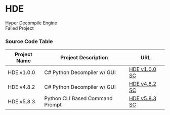 # HDE
Hyper Decompile Engine
<br>Failed Project

### Source Code Table
| Project Name                      | Project Description                       | URL                                                   |
|-----------------------------------|-------------------------------------------|-------------------------------------------------------|
| HDE v1.0.0                        | C# Python Decompiler w/ GUI               | [HDE v1.0.0 SC](https://github.com/mastermind65535/HDE/blob/main/HDE%20v1.0.0%20(C%23)/HDE/Form1.cs)    |
| HDE v4.8.2                        | C# Python Decompiler w/ GUI               | [HDE v4.8.2 SC](https://github.com/mastermind65535/HDE/blob/main/HDE%20v4.8.2%20(C%23)/HDE/Form1.cs)    |
| HDE v5.8.3                        | Python CLI Based Command Prompt           | [HDE v5.8.3 SC](https://github.com/mastermind65535/HDE/blob/main/HDE%20v5.8.3%20(Python)/src/main.py)    |
